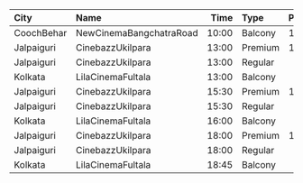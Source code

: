 | City       | Name                    |  Time | Type    | Price | Capacity | Booked |
| :--------- | :---------------------- | ----: | :------ | ----: | -------: | -----: |
| CoochBehar | NewCinemaBangchatraRoad | 10:00 | Balcony |  100₹ |       73 |     51 |
| Jalpaiguri | CinebazzUkilpara        | 13:00 | Premium |  100₹ |      100 |      0 |
| Jalpaiguri | CinebazzUkilpara        | 13:00 | Regular |   80₹ |      100 |      0 |
| Kolkata    | LilaCinemaFultala       | 13:00 | Balcony |   60₹ |       28 |      0 |
| Jalpaiguri | CinebazzUkilpara        | 15:30 | Premium |  100₹ |      100 |      0 |
| Jalpaiguri | CinebazzUkilpara        | 15:30 | Regular |   80₹ |      100 |      0 |
| Kolkata    | LilaCinemaFultala       | 16:00 | Balcony |   60₹ |       28 |      0 |
| Jalpaiguri | CinebazzUkilpara        | 18:00 | Premium |  100₹ |       55 |      0 |
| Jalpaiguri | CinebazzUkilpara        | 18:00 | Regular |   80₹ |       10 |      0 |
| Kolkata    | LilaCinemaFultala       | 18:45 | Balcony |   60₹ |       28 |      0 |